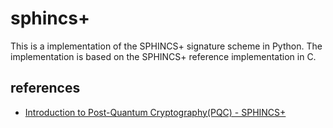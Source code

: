 # sphincs+

This is a implementation of the SPHINCS+ signature scheme in Python. The implementation is based on the SPHINCS+ reference implementation in C.

## references

- [Introduction to Post-Quantum Cryptography(PQC) - SPHINCS+](https://hackmd.io/@john03690248/S1ygPfgo5)
